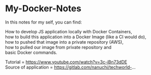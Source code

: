 # My-Docker-Notes

In this notes for my self, you can find:

How to develop JS application locally with Docker Containers,  
how to build this application into a Docker Image (like a CI would do),  
how to pushed that image into a private repository (AWS),  
how to pulled our image from private repository and  
basic Docker commands.   

Tutorial = https://www.youtube.com/watch?v=3c-iBn73dDE  
Source of application =  https://gitlab.com/nanuchi/techworld-...
